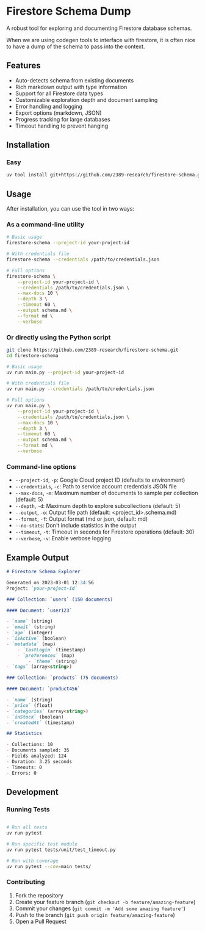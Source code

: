 # Firestore Schema Dump

A robust tool for exploring and documenting Firestore database schemas.

When we are using codegen tools to interface with firestore, it is often nice to have a dump of the schema to pass into the context.

## Features

- Auto-detects schema from existing documents
- Rich markdown output with type information
- Support for all Firestore data types
- Customizable exploration depth and document sampling
- Error handling and logging
- Export options (markdown, JSON)
- Progress tracking for large databases
- Timeout handling to prevent hanging

## Installation

### Easy

```bash
uv tool install git+https://github.com/2389-research/firestore-schema.git
```

## Usage

After installation, you can use the tool in two ways:

### As a command-line utility

```bash
# Basic usage
firestore-schema --project-id your-project-id

# With credentials file
firestore-schema --credentials /path/to/credentials.json

# Full options
firestore-schema \
    --project-id your-project-id \
    --credentials /path/to/credentials.json \
    --max-docs 10 \
    --depth 3 \
    --timeout 60 \
    --output schema.md \
    --format md \
    --verbose
```

### Or directly using the Python script

```bash
git clone https://github.com/2389-research/firestore-schema.git
cd firestore-schema
```

```bash
# Basic usage
uv run main.py --project-id your-project-id

# With credentials file
uv run main.py --credentials /path/to/credentials.json

# Full options
uv run main.py \
    --project-id your-project-id \
    --credentials /path/to/credentials.json \
    --max-docs 10 \
    --depth 3 \
    --timeout 60 \
    --output schema.md \
    --format md \
    --verbose
```

### Command-line options

- `--project-id`, `-p`: Google Cloud project ID (defaults to environment)
- `--credentials`, `-c`: Path to service account credentials JSON file
- `--max-docs`, `-m`: Maximum number of documents to sample per collection (default: 5)
- `--depth`, `-d`: Maximum depth to explore subcollections (default: 5)
- `--output`, `-o`: Output file path (default: <project_id>.schema.md)
- `--format`, `-f`: Output format (md or json, default: md)
- `--no-stats`: Don't include statistics in the output
- `--timeout`, `-t`: Timeout in seconds for Firestore operations (default: 30)
- `--verbose`, `-v`: Enable verbose logging

## Example Output

```markdown
# Firestore Schema Explorer

Generated on 2023-03-01 12:34:56
Project: `your-project-id`

### Collection: `users` (150 documents)

#### Document: `user123`

- `name` (string)
- `email` (string)
- `age` (integer)
- `isActive` (boolean)
- `metadata` (map)
    - `lastLogin` (timestamp)
    - `preferences` (map)
        - `theme` (string)
- `tags` (array<string>)

### Collection: `products` (75 documents)

#### Document: `product456`

- `name` (string)
- `price` (float)
- `categories` (array<string>)
- `inStock` (boolean)
- `createdAt` (timestamp)

## Statistics

- Collections: 10
- Documents sampled: 35
- Fields analyzed: 124
- Duration: 3.25 seconds
- Timeouts: 0
- Errors: 0
```

## Development

### Running Tests

```bash

# Run all tests
uv run pytest

# Run specific test module
uv run pytest tests/unit/test_timeout.py

# Run with coverage
uv run pytest --cov=main tests/
```

### Contributing

1. Fork the repository
2. Create your feature branch (`git checkout -b feature/amazing-feature`)
3. Commit your changes (`git commit -m 'Add some amazing feature'`)
4. Push to the branch (`git push origin feature/amazing-feature`)
5. Open a Pull Request
